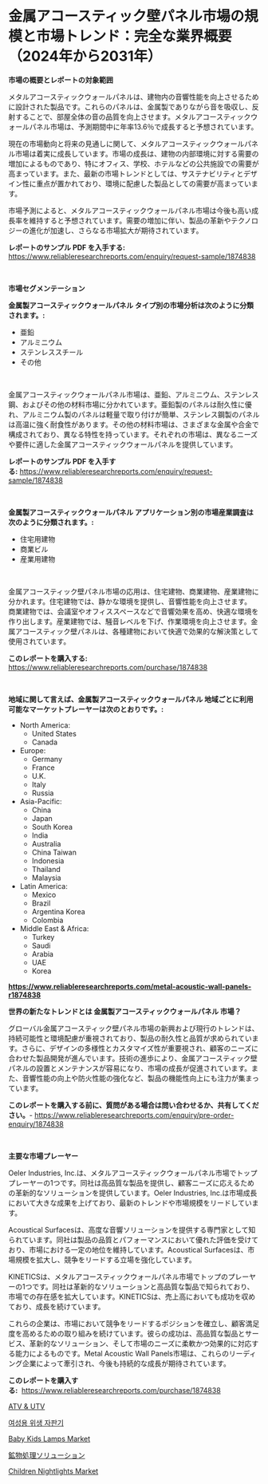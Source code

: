 <p><h1>金属アコースティック壁パネル市場の規模と市場トレンド：完全な業界概要（2024年から2031年）</h1></p><p><strong>市場の概要とレポートの対象範囲</strong></p>
<p><p>メタルアコースティックウォールパネルは、建物内の音響性能を向上させるために設計された製品です。これらのパネルは、金属製でありながら音を吸収し、反射することで、部屋全体の音の品質を向上させます。メタルアコースティックウォールパネル市場は、予測期間中に年率13.6％で成長すると予想されています。</p><p>現在の市場動向と将来の見通しに関して、メタルアコースティックウォールパネル市場は着実に成長しています。市場の成長は、建物の内部環境に対する需要の増加によるものであり、特にオフィス、学校、ホテルなどの公共施設での需要が高まっています。また、最新の市場トレンドとしては、サステナビリティとデザイン性に重点が置かれており、環境に配慮した製品としての需要が高まっています。</p><p>市場予測によると、メタルアコースティックウォールパネル市場は今後も高い成長率を維持すると予想されています。需要の増加に伴い、製品の革新やテクノロジーの進化が加速し、さらなる市場拡大が期待されています。</p></p>
<p><strong>レポートのサンプル PDF を入手する:</strong> <a href="https://www.reliableresearchreports.com/enquiry/request-sample/1874838">https://www.reliableresearchreports.com/enquiry/request-sample/1874838</a></p>
<p>&nbsp;</p>
<p><strong>市場セグメンテーション</strong></p>
<p><strong>金属製アコースティックウォールパネル タイプ別の市場分析は次のように分類されます。:</strong></p>
<p><ul><li>亜鉛</li><li>アルミニウム</li><li>ステンレススチール</li><li>その他</li></ul></p>
<p>&nbsp;</p>
<p><p>金属アコースティックウォールパネル市場は、亜鉛、アルミニウム、ステンレス鋼、およびその他の材料市場に分かれています。亜鉛製のパネルは耐久性に優れ、アルミニウム製のパネルは軽量で取り付けが簡単、ステンレス鋼製のパネルは高温に強く耐食性があります。その他の材料市場は、さまざまな金属や合金で構成されており、異なる特性を持っています。それぞれの市場は、異なるニーズや要件に適した金属アコースティックウォールパネルを提供しています。</p></p>
<p><strong>レポートのサンプル PDF を入手する:</strong>&nbsp;<a href="https://www.reliableresearchreports.com/enquiry/request-sample/1874838">https://www.reliableresearchreports.com/enquiry/request-sample/1874838</a></p>
<p>&nbsp;</p>
<p><strong> 金属製アコースティックウォールパネル アプリケーション別の市場産業調査は次のように分類されます。:</strong></p>
<p><ul><li>住宅用建物</li><li>商業ビル</li><li>産業用建物</li></ul></p>
<p>&nbsp;</p>
<p><p>金属アコースティック壁パネル市場の応用は、住宅建物、商業建物、産業建物に分かれます。住宅建物では、静かな環境を提供し、音響性能を向上させます。 商業建物では、会議室やオフィススペースなどで音響効果を高め、快適な環境を作り出します。産業建物では、騒音レベルを下げ、作業環境を向上させます。金属アコースティック壁パネルは、各種建物において快適で効果的な解決策として使用されています。</p></p>
<p><strong>このレポートを購入する:</strong>&nbsp; <a href="https://www.reliableresearchreports.com/purchase/1874838">https://www.reliableresearchreports.com/purchase/1874838</a></p>
<p>&nbsp;</p>
<p><strong>地域に関して言えば、金属製アコースティックウォールパネル 地域ごとに利用可能なマーケットプレーヤーは次のとおりです。:</strong></p>
<p><ul>
    <li>
        North America:
        <ul>
            <li>United States</li>
            <li>Canada</li>
        </ul>
    </li>
    <li>
        Europe:
        <ul>
            <li>Germany</li>
            <li>France</li>
            <li>U.K.</li>
            <li>Italy</li>
            <li>Russia</li>
        </ul>
    </li>
    <li>
        Asia-Pacific:
        <ul>
            <li>China</li>
            <li>Japan</li>
            <li>South Korea</li>
            <li>India</li>
            <li>Australia</li>
            <li>China Taiwan</li>
            <li>Indonesia</li>
            <li>Thailand</li>
            <li>Malaysia</li>
        </ul>
    </li>
    <li>
        Latin America:
        <ul>
            <li>Mexico</li>
            <li>Brazil</li>
            <li>Argentina Korea</li>
            <li>Colombia</li>
        </ul>
    </li>
    <li>
        Middle East & Africa:
        <ul>
            <li>Turkey</li>
            <li>Saudi</li>
            <li>Arabia</li>
            <li>UAE</li>
            <li>Korea</li>
        </ul>
    </li>
    </ul></p>
<p><strong><a href="https://www.reliableresearchreports.com/metal-acoustic-wall-panels-r1874838">https://www.reliableresearchreports.com/metal-acoustic-wall-panels-r1874838</a></strong>&nbsp;</p>
<p><strong>世界の新たなトレンドとは 金属製アコースティックウォールパネル 市場？</strong></p>
<p><p>グローバル金属アコースティック壁パネル市場の新興および現行のトレンドは、持続可能性と環境配慮が重視されており、製品の耐久性と品質が求められています。さらに、デザインの多様性とカスタマイズ性が重要視され、顧客のニーズに合わせた製品開発が進んでいます。技術の進歩により、金属アコースティック壁パネルの設置とメンテナンスが容易になり、市場の成長が促進されています。また、音響性能の向上や防火性能の強化など、製品の機能性向上にも注力が集まっています。</p></p>
<p><strong>このレポートを購入する前に、質問がある場合は問い合わせるか、共有してください。</strong>- <a href="https://www.reliableresearchreports.com/enquiry/pre-order-enquiry/1874838">https://www.reliableresearchreports.com/enquiry/pre-order-enquiry/1874838</a></p>
<p>&nbsp;</p>
<p><strong>主要な市場プレーヤー</strong></p>
<p><p>Oeler Industries, Inc.は、メタルアコースティックウォールパネル市場でトッププレーヤーの1つです。同社は高品質な製品を提供し、顧客ニーズに応えるための革新的なソリューションを提供しています。Oeler Industries, Inc.は市場成長において大きな成果を上げており、最新のトレンドや市場規模をリードしています。</p><p>Acoustical Surfacesは、高度な音響ソリューションを提供する専門家として知られています。同社は製品の品質とパフォーマンスにおいて優れた評価を受けており、市場における一定の地位を維持しています。Acoustical Surfacesは、市場規模を拡大し、競争をリードする立場を強化しています。</p><p>KINETICSは、メタルアコースティックウォールパネル市場でトップのプレーヤーの1つです。同社は革新的なソリューションと高品質な製品で知られており、市場での存在感を拡大しています。KINETICSは、売上高においても成功を収めており、成長を続けています。</p><p>これらの企業は、市場において競争をリードするポジションを確立し、顧客満足度を高めるための取り組みを続けています。彼らの成功は、高品質な製品とサービス、革新的なソリューション、そして市場のニーズに柔軟かつ効果的に対応する能力によるものです。Metal Acoustic Wall Panels市場は、これらのリーディング企業によって牽引され、今後も持続的な成長が期待されています。</p></p>
<p><strong>このレポートを購入する:</strong>&nbsp;&nbsp;<a href="https://www.reliableresearchreports.com/purchase/1874838">https://www.reliableresearchreports.com/purchase/1874838</a></p>
<p><p><a href="https://github.com/RudyBoyer2017/Market-Research-Report-List-1/blob/main/323391473732.md">ATV & UTV</a></p><p><a href="https://github.com/durgin521/Market-Research-Report-List-1/blob/main/257215670154.md">여성용 위생 자판기</a></p><p><a href="https://github.com/seekum/Market-Research-Report-List-2/blob/main/baby-kids-lamps-market.md">Baby Kids Lamps Market</a></p><p><a href="https://github.com/MosesSpinka1914/Market-Research-Report-List-1/blob/main/912017073731.md">鉱物処理ソリューション</a></p><p><a href="https://github.com/timeliteaut/Market-Research-Report-List-2/blob/main/children-nightlights-market.md">Children Nightlights Market</a></p></p>